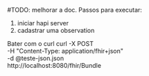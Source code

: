 #TODO: melhorar a doc.
Passos para executar:
1. iniciar hapi server
2. cadastrar uma observation

Bater com o curl
curl -X POST \
  -H "Content-Type: application/fhir+json" \
  -d @teste-json.json \
  http://localhost:8080/fhir/Bundle